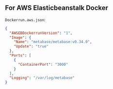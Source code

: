 ## For AWS Elasticbeanstalk Docker

`Dockerrun.aws.json`:
```json
{
  "AWSEBDockerrunVersion": "1",
  "Image": {
    "Name": "metabase/metabase:v0.34.0",
    "Update": "true"
  },
  "Ports": [
    {
      "ContainerPort": "3000"
    }
  ],
  "Logging": "/var/log/metabase"
}
```
